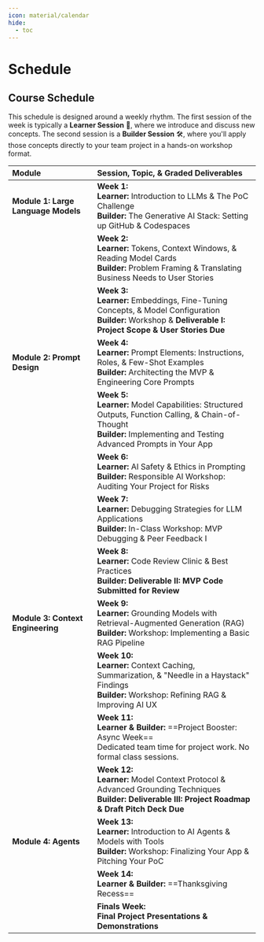 ```yaml
---
icon: material/calendar
hide:
  - toc
---
```


# Schedule


## Course Schedule

This schedule is designed around a weekly rhythm. The first session of the week is typically a **Learner Session** 🧠, where we introduce and discuss new concepts. The second session is a **Builder Session** 🛠️, where you'll apply those concepts directly to your team project in a hands-on workshop format.

| Module | Session, Topic, & Graded Deliverables |
| :--- | :--- |
| **Module 1: Large Language Models** | **Week 1:**<br/>**Learner:** Introduction to LLMs & The PoC Challenge<br/>**Builder:** The Generative AI Stack: Setting up GitHub & Codespaces |
| | **Week 2:**<br/>**Learner:** Tokens, Context Windows, & Reading Model Cards<br/>**Builder:** Problem Framing & Translating Business Needs to User Stories |
| | **Week 3:**<br/>**Learner:** Embeddings, Fine-Tuning Concepts, & Model Configuration<br/>**Builder:** Workshop & **Deliverable I: Project Scope & User Stories Due** |
| **Module 2: Prompt Design** | **Week 4:**<br/>**Learner:** Prompt Elements: Instructions, Roles, & Few-Shot Examples<br/>**Builder:** Architecting the MVP & Engineering Core Prompts |
| | **Week 5:**<br/>**Learner:** Model Capabilities: Structured Outputs, Function Calling, & Chain-of-Thought<br/>**Builder:** Implementing and Testing Advanced Prompts in Your App |
| | **Week 6:**<br/>**Learner:** AI Safety & Ethics in Prompting<br/>**Builder:** Responsible AI Workshop: Auditing Your Project for Risks |
| | **Week 7:**<br/>**Learner:** Debugging Strategies for LLM Applications<br/>**Builder:** In-Class Workshop: MVP Debugging & Peer Feedback I |
| | **Week 8:**<br/>**Learner:** Code Review Clinic & Best Practices<br/>**Builder:** **Deliverable II: MVP Code Submitted for Review** |
| **Module 3: Context Engineering** | **Week 9:**<br/>**Learner:** Grounding Models with Retrieval-Augmented Generation (RAG) <br/>**Builder:** Workshop: Implementing a Basic RAG Pipeline |
| | **Week 10:**<br/>**Learner:** Context Caching, Summarization, & "Needle in a Haystack" Findings<br/>**Builder:** Workshop: Refining RAG & Improving AI UX |
| | **Week 11:**<br/>**Learner & Builder:** ==Project Booster: Async Week==<br/>Dedicated team time for project work. No formal class sessions. |
| | **Week 12:**<br/>**Learner:** Model Context Protocol & Advanced Grounding Techniques<br/>**Builder:** **Deliverable III: Project Roadmap & Draft Pitch Deck Due** |
| **Module 4: Agents** | **Week 13:**<br/>**Learner:** Introduction to AI Agents & Models with Tools<br/>**Builder:** Workshop: Finalizing Your App & Pitching Your PoC |
| | **Week 14:**<br/>**Learner & Builder:** ==Thanksgiving Recess== |
| | **Finals Week:**<br/>**Final Project Presentations & Demonstrations** |
